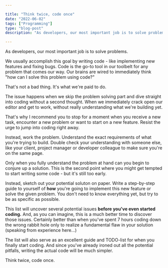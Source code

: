 ```yaml
---

title: "Think twice, code once"
date: "2022-06-02"
tags: ["Programming"]
type: "blog-post"
description: "As developers, our most important job is to solve problems. "

---
```


As developers, our most important job is to solve problems.

We usually accomplish this goal by writing code - like implementing new features and fixing bugs. Code is the go-to tool in our toolbelt for any problem that comes our way. Our brains are wired to immediately think "how can I solve this problem using code?"

That's not a bad thing. It's what we're paid to do.

The issue happens when we skip the problem solving part and dive straight into coding without a second thought. When we immediately crack open our editor and get to work, without really understanding what we're building yet.

That's why I recommend you to stop for a moment when you receive a new task, encounter a new problem or want to start on a new feature. Resist the urge to jump into coding right away.

Instead, work the problem. Understand the exact requirements of what you're trying to build. Double check your understanding with someone else, like your client, project manager or developer colleague to make sure you're on the same page.

Only when you fully understand the problem at hand can you begin to conjure up a solution. This is the second point where you might get tempted to start writing some code - but it's still too early.

Instead, sketch out your potential soluton on paper. Write a step-by-step guide to yourself of **how** you're going to implement this new feature or solve the given problem. You don't need to know everything yet, but try to be as specific as possible.

This list will uncover several potential issues **before you've even started coding.** And, as you can imagine, this is a much better time to discover those issues. Certainly better than when you've spent 7 hours coding down the wrong rabbit hole only to realize a fundamental flaw in your solution (speaking from experience here...)

The list will also serve as an excellent guide and TODO-list for when you finally start coding. And since you've already ironed out all the potential pitfalls, writing the actual code will be much simpler.

Think twice, code once.

​
